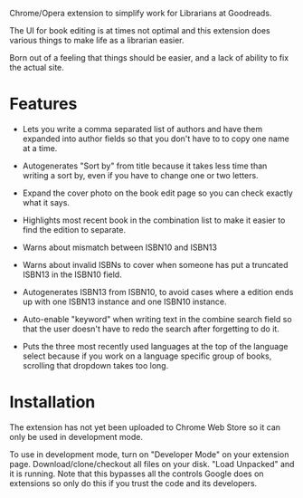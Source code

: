 Chrome/Opera extension to simplify work for Librarians at Goodreads.

The UI for book editing is at times not optimal and this extension does
various things to make life as a librarian easier.

Born out of a feeling that things should be easier, and a lack of
ability to fix the actual site.

Features
===

* Lets you write a comma separated list of authors and have them expanded
  into author fields so that you don't have to to copy one name at a time.

* Autogenerates "Sort by" from title because it takes less time than
  writing a sort by, even if you have to change one or two letters.

* Expand the cover photo on the book edit page so you can check
  exactly what it says.

* Highlights most recent book in the combination list to make it
  easier to find the edition to separate.

* Warns about mismatch between ISBN10 and ISBN13

* Warns about invalid ISBNs to cover when someone has put a truncated
  ISBN13 in the ISBN10 field.

* Autogenerates ISBN13 from ISBN10, to avoid cases where a edition ends
  up with one ISBN13 instance and one ISBN10 instance.

* Auto-enable "keyword" when writing text in the combine search field so
  that the user doesn't have to redo the search after forgetting to do it.

* Puts the three most recently used languages at the top of the
  language select because if you work on a language specific group of
  books, scrolling that dropdown takes too long.


Installation
===
The extension has not yet been uploaded to Chrome Web Store so it can
only be used in development mode.

To use in development mode, turn on "Developer Mode" on your extension page.
Download/clone/checkout all files on your disk. "Load Unpacked" and it
is running. Note that this bypasses all the controls Google does on
extensions so only do this if you trust the code and its developers.

